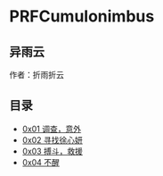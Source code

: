 # PRFCumulonimbus
## 异雨云  
作者：折雨折云  

## 目录
- [0x01 调查，意外](dccifile/0x01)
- [0x02 寻找徐心妍](dccifile/0x02)
- [0x03 搏斗，救援](dccifile/0x03)
- [0x04 不醒](dccifile/0x04)
